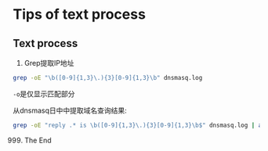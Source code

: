 # Tips of text process

## Text process

1. Grep提取IP地址

  ```bash
  grep -oE "\b([0-9]{1,3}\.){3}[0-9]{1,3}\b" dnsmasq.log
  ```

  `-o`是仅显示匹配部分

  从dnsmasq日中中提取域名查询结果:

  ```bash
  grep -oE "reply .* is \b([0-9]{1,3}\.){3}[0-9]{1,3}\b$" dnsmasq.log | awk '{print $2, $4}' |sort|uniq
  ```



999. The End
